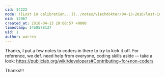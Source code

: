 ```yaml
---
cid: 14222
node: ![Lost in calibration...](../notes/viechdokter/04-13-2016/lost-in-calibration)
nid: 12967
created_at: 2016-04-13 20:08:57 +0000
timestamp: 1460578137
uid: 1
author: warren
---
```


Thanks, I put a few notes to coders in there to try to kick it off. For reference, we def. need help from everyone, coding skills aside -- take a look: https://publiclab.org/wiki/developers#Contributing+for+non-coders

Thanks!!!